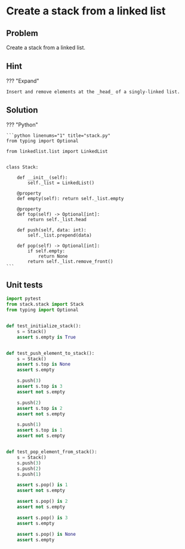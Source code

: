 # Create a stack from a linked list

## Problem

Create a stack from a linked list.

## Hint

??? "Expand"

    Insert and remove elements at the _head_ of a singly-linked list.

## Solution

??? "Python"

    ```python linenums="1" title="stack.py"
    from typing import Optional

    from linkedlist.list import LinkedList


    class Stack:

        def __init__(self):
            self._list = LinkedList()

        @property
        def empty(self): return self._list.empty

        @property
        def top(self) -> Optional[int]:
            return self._list.head

        def push(self, data: int):
            self._list.prepend(data)

        def pop(self) -> Optional[int]:
            if self.empty:
                return None
            return self._list.remove_front()
    ```

## Unit tests

```python linenums="1" title="test_stack.py"
import pytest
from stack.stack import Stack
from typing import Optional


def test_initialize_stack():
    s = Stack()
    assert s.empty is True


def test_push_element_to_stack():
    s = Stack()
    assert s.top is None
    assert s.empty

    s.push(3)
    assert s.top is 3
    assert not s.empty

    s.push(2)
    assert s.top is 2
    assert not s.empty

    s.push(1)
    assert s.top is 1
    assert not s.empty


def test_pop_element_from_stack():
    s = Stack()
    s.push(3)
    s.push(2)
    s.push(1)

    assert s.pop() is 1
    assert not s.empty

    assert s.pop() is 2
    assert not s.empty

    assert s.pop() is 3
    assert s.empty

    assert s.pop() is None
    assert s.empty

```
